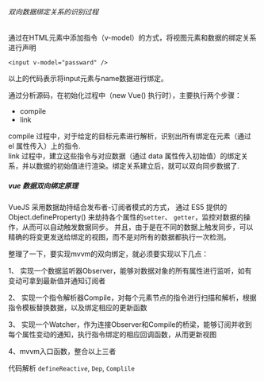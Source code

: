  <p style="display: none">https://mp.weixin.qq.com/s?__biz=MzI3NTM1MjExMg==&mid=2247483789&idx=1&sn=e7297ec3443007015117637709f27521&mpshare=1&scene=23&srcid=0328EjthuLDIP7TzNSqJB0kJ#rd </p>


###### 双向数据绑定关系的识别过程
通过在HTML元素中添加指令（v-model）的方式，将视图元素和数据的绑定关系进行声明

```
<input v-model="passward" />
```  
以上的代码表示将input元素与name数据进行绑定。  

通过分析源码，在初始化过程中（new Vue() 执行时），主要执行两个步骤：
 + compile
 + link
 
compile 过程中，对于给定的目标元素进行解析，识别出所有绑定在元素（通过 el 属性传入）上的指令.  
link 过程中，建立这些指令与对应数据（通过 data 属性传入初始值）的绑定关系，并以数据的初始值进行渲染。绑定关系建立后，就可以双向同步数据了.  

##### vue 数据双向绑定原理
VueJS 采用数据劫持结合发布者-订阅者模式的方式， 通过 ES5 提供的 Object.defineProperty() 来劫持各个属性的`setter`、 `getter`，监控对数据的操作，从而可以自动触发数据同步。
并且，由于是在不同的数据上触发同步，可以精确的将变更发送给绑定的视图，而不是对所有的数据都执行一次检测。  

整理了一下，要实现mvvm的双向绑定，就必须要实现以下几点：  

 1、 实现一个数据监听器Observer，能够对数据对象的所有属性进行监听，如有变动可拿到最新值并通知订阅者

2、 实现一个指令解析器Compile，对每个元素节点的指令进行扫描和解析，根据指令模板替换数据，以及绑定相应的更新函数

3、 实现一个Watcher，作为连接Observer和Compile的桥梁，能够订阅并收到每个属性变动的通知，执行指令绑定的相应回调函数，从而更新视图

4、mvvm入口函数，整合以上三者

代码解析 `defineReactive`, `Dep`, `Complile`
